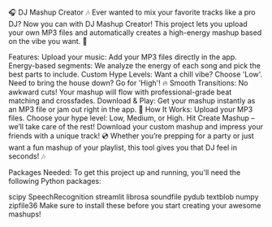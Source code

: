 🎧 DJ Mashup Creator 🎶
Ever wanted to mix your favorite tracks like a pro DJ? Now you can with DJ Mashup Creator! This project lets you upload your own MP3 files and automatically creates a high-energy mashup based on the vibe you want. 🎉

Features:
Upload your music: Add your MP3 files directly in the app.
Energy-based segments: We analyze the energy of each song and pick the best parts to include.
Custom Hype Levels: Want a chill vibe? Choose 'Low'. Need to bring the house down? Go for 'High'! 🔥
Smooth Transitions: No awkward cuts! Your mashup will flow with professional-grade beat matching and crossfades.
Download & Play: Get your mashup instantly as an MP3 file or jam out right in the app. 🎵
How It Works:
Upload your MP3 files.
Choose your hype level: Low, Medium, or High.
Hit Create Mashup – we’ll take care of the rest!
Download your custom mashup and impress your friends with a unique track! 💿
Whether you’re prepping for a party or just want a fun mashup of your playlist, this tool gives you that DJ feel in seconds! 🎶

Packages Needed:
To get this project up and running, you'll need the following Python packages:

scipy
SpeechRecognition
streamlit
librosa
soundfile
pydub
textblob
numpy
zipfile36
Make sure to install these before you start creating your awesome mashups!


